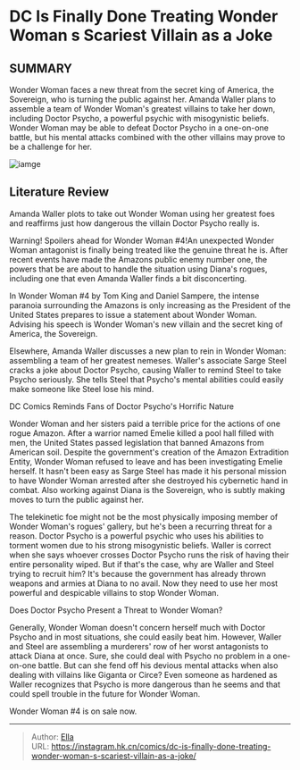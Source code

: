 # DC Is Finally Done Treating Wonder Woman s Scariest Villain as a Joke


## SUMMARY 



  Wonder Woman faces a new threat from the secret king of America, the Sovereign, who is turning the public against her.   Amanda Waller plans to assemble a team of Wonder Woman&#39;s greatest villains to take her down, including Doctor Psycho, a powerful psychic with misogynistic beliefs.   Wonder Woman may be able to defeat Doctor Psycho in a one-on-one battle, but his mental attacks combined with the other villains may prove to be a challenge for her.  

![iamge](https://static1.srcdn.com/wordpress/wp-content/uploads/2023/12/wonder-woman-and-doctor-psycho-featured-dc.jpg)

## Literature Review

Amanda Waller plots to take out Wonder Woman using her greatest foes and reaffirms just how dangerous the villain Doctor Psycho really is.




Warning! Spoilers ahead for Wonder Woman #4!An unexpected Wonder Woman antagonist is finally being treated like the genuine threat he is. After recent events have made the Amazons public enemy number one, the powers that be are about to handle the situation using Diana&#39;s rogues, including one that even Amanda Waller finds a bit disconcerting.




In Wonder Woman #4 by Tom King and Daniel Sampere, the intense paranoia surrounding the Amazons is only increasing as the President of the United States prepares to issue a statement about Wonder Woman. Advising his speech is Wonder Woman&#39;s new villain and the secret king of America, the Sovereign.

          

Elsewhere, Amanda Waller discusses a new plan to rein in Wonder Woman: assembling a team of her greatest nemeses. Waller&#39;s associate Sarge Steel cracks a joke about Doctor Psycho, causing Waller to remind Steel to take Psycho seriously. She tells Steel that Psycho&#39;s mental abilities could easily make someone like Steel lose his mind.


 DC Comics Reminds Fans of Doctor Psycho&#39;s Horrific Nature 
          




Wonder Woman and her sisters paid a terrible price for the actions of one rogue Amazon. After a warrior named Emelie killed a pool hall filled with men, the United States passed legislation that banned Amazons from American soil. Despite the government&#39;s creation of the Amazon Extradition Entity, Wonder Woman refused to leave and has been investigating Emelie herself. It hasn&#39;t been easy as Sarge Steel has made it his personal mission to have Wonder Woman arrested after she destroyed his cybernetic hand in combat. Also working against Diana is the Sovereign, who is subtly making moves to turn the public against her.

The telekinetic foe might not be the most physically imposing member of Wonder Woman&#39;s rogues&#39; gallery, but he&#39;s been a recurring threat for a reason. Doctor Psycho is a powerful psychic who uses his abilities to torment women due to his strong misogynistic beliefs. Waller is correct when she says whoever crosses Doctor Psycho runs the risk of having their entire personality wiped. But if that&#39;s the case, why are Waller and Steel trying to recruit him? It&#39;s because the government has already thrown weapons and armies at Diana to no avail. Now they need to use her most powerful and despicable villains to stop Wonder Woman.






 Does Doctor Psycho Present a Threat to Wonder Woman? 
          

Generally, Wonder Woman doesn&#39;t concern herself much with Doctor Psycho and in most situations, she could easily beat him. However, Waller and Steel are assembling a murderers&#39; row of her worst antagonists to attack Diana at once. Sure, she could deal with Psycho no problem in a one-on-one battle. But can she fend off his devious mental attacks when also dealing with villains like Giganta or Circe? Even someone as hardened as Waller recognizes that Psycho is more dangerous than he seems and that could spell trouble in the future for Wonder Woman.

Wonder Woman #4 is on sale now.



---

> Author: [Ella](https://instagram.hk.cn/)  
> URL: https://instagram.hk.cn/comics/dc-is-finally-done-treating-wonder-woman-s-scariest-villain-as-a-joke/  

